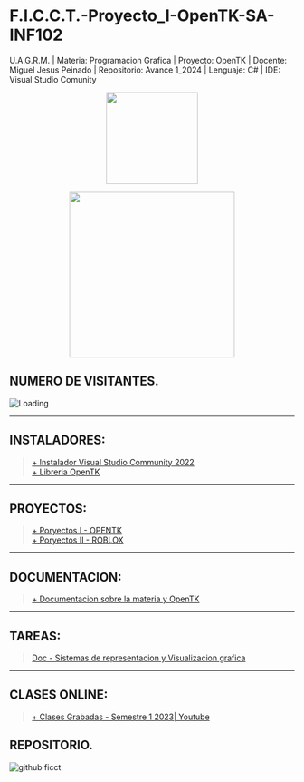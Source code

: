 # F.I.C.C.T.-Proyecto_I-OpenTK-SA-INF102

U.A.G.R.M. | Materia: Programacion Grafica | Proyecto: OpenTK | Docente: Miguel Jesus Peinado | Repositorio: Avance 1_2024 | Lenguaje: C# | IDE: Visual Studio Comunity

<p align="center"><img src="https://user-images.githubusercontent.com/36086876/146686931-7454e35d-a44b-422f-84c6-c3645d235ad3.png" width="162"></p>
<p align="center"><img src="https://user-images.githubusercontent.com/36086876/148548585-d4259cff-b909-48de-8d48-c41a7ba2cab3.png" width="292"></p>

## NUMERO DE VISITANTES.

<img align="left" src = "https://profile-counter.glitch.me/F.I.C.C.T.-Proyecto_I-OpenTK-SA-INF102/count.svg" alt ="Loading"> <br>

---

## INSTALADORES:

> [+ Instalador Visual Studio Community 2022](https://visualstudio.microsoft.com/es/vs/community/)<br>
> [+ Libreria OpenTK](https://opentk.net/)<br>

---
## PROYECTOS:
> [+ Poryectos I - OPENTK](https://github.com/jhasmany-fernandez/F.I.C.C.T.-Proyecto_I-OpenTK-SA-INF102.git)<br>
> [+ Poryectos II - ROBLOX](https://github.com/jhasmany-fernandez/F.I.C.C.T.-Proyecto_II-Roblox-SA-INF102.git)<br>

---

## DOCUMENTACION:
> [+ Documentacion sobre la materia y OpenTK](https://github.com/uagrm-developer-community-sw/U.A.G.R.M.-Programacion_Grafica/tree/main/Documentacion)<br>

---

## TAREAS:

> [Doc - Sistemas de representacion y Visualizacion grafica](https://1drv.ms/w/s!ArQLL-6st4rhiZIwRErQIPfc9y6EOA?e=SbMO8B)<br>

---

## CLASES ONLINE:

> [+ Clases Grabadas - Semestre 1 2023| Youtube](https://youtube.com/playlist?list=PLZh2aEFREMprtC5kX9TxbRihWZnyn6EjU)<br>

## REPOSITORIO.

![github ficct](https://user-images.githubusercontent.com/36086876/119494544-69bc6900-bd2f-11eb-8c42-810b19ede512.png)